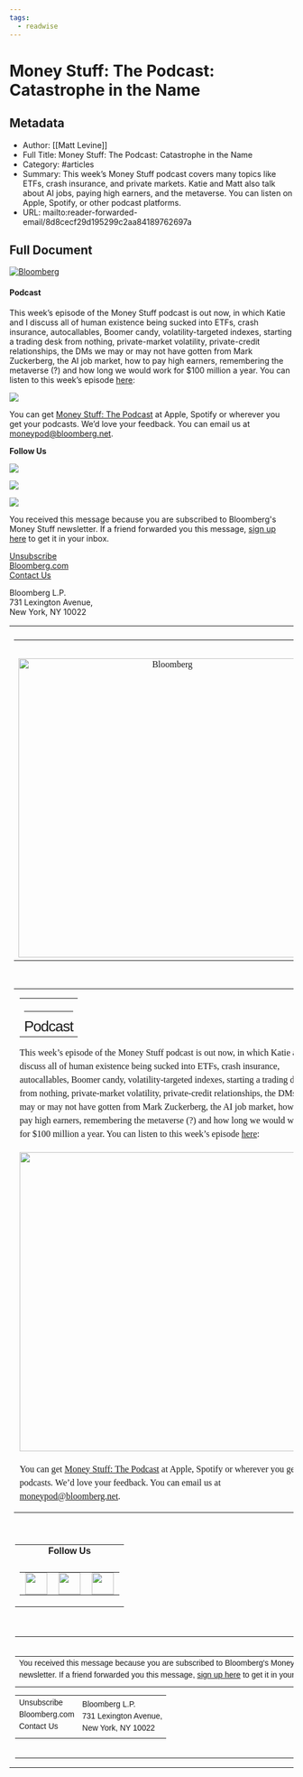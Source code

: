```yaml
---
tags:
  - readwise
---
```


# Money Stuff: The Podcast: Catastrophe in the Name

## Metadata
- Author: [[Matt Levine]]
- Full Title: Money Stuff: The Podcast: Catastrophe in the Name
- Category: #articles
- Summary: This week’s Money Stuff podcast covers many topics like ETFs, crash insurance, and private markets. Katie and Matt also talk about AI jobs, paying high earners, and the metaverse. You can listen on Apple, Spotify, or other podcast platforms.
- URL: mailto:reader-forwarded-email/8d8cecf29d195299c2aa84189762697a

## Full Document
[![Bloomberg](https://assets.bwbx.io/images/users/iqjWHBFdfxIU/iNRFZUq6PpLs/v0/-1x-1.png)](https://links.message.bloomberg.com/s/c/zK3Y6whiujuPlbOe_IRM_8kzt0sb5BtMRvNHOyXfrhutGO2u2Y0kCsYNHWU6t1tdCyyHYl3mF4Qx_KLy9HMl5edbWhcuOCVLxTbZ7VQi8y_Yxs5Y0p-XYZir0gFVW0B6DloPsTrtKCce8hc8u-AxsoWTWvFxyAcaRyqUJvmKIhfGPxnnkY7yPMO0bW8mU2RnackDo1Ow1JNM9z-mkMDeX_n77Rsylm4fezbZkmbYIyaJ9EEjXXg0aJApzXAajf8ILI_uYSgDYbggsVsyNECz2aeyF7ZtW53eYIjrayUa5WU6fnbWewBspeC1N5bPXFCdAoq7QrCeL-TisEg1BqCivqM_kLID7P3lVsbmNHCObcJYYhZSTdgcxEZrKg/hE1It597m6sl3Mh2uyI3fbHgBs96UQ1A/10)  

#### Podcast

This week’s episode of the Money Stuff podcast is out now, in which Katie and I discuss all of human existence being sucked into ETFs, crash insurance, autocallables, Boomer candy, volatility-targeted indexes, starting a trading desk from nothing, private-market volatility, private-credit relationships, the DMs we may or may not have gotten from Mark Zuckerberg, the AI job market, how to pay high earners, remembering the metaverse (?) and how long we would work for $100 million a year. You can listen to this week’s episode [here](https://links.message.bloomberg.com/s/c/N4PabJEnMSYrm2PLBclmQGmIgXh05BP2oGJK02yV_szR2JIXve7ve_vm7CMP6XFmibCcdL3Yp2NrOUsrFsjc8RE7o2kHXR9brw5rmNR30juf65Ko9biZb6FaIwI47JwKAfI891XosN1L-q4W1NCB_6OZ-4SgsfFqrOEDh4NxNgWSH8yoYhF7NgKd11RHShk-9HbymqQUJAvmYjVqi_zIuTMCelya0X-gXACfwnyIhGQIv724ipv31w2D6ErfdodbYd0KgvEatC95IO3NKZb7Z5vSF2VNPGZFNSmZOr70iwU1iFVNSYZqHKcNhUKeJWUTx_ztLtiDaiqu97NKazKQm0DoxowXkbtKb9_YwVle14ti45GSYzsuwTijYw/pkmYXV2BIdzZXGi0bIEzaygDr-4t972Z/10):

 [![](https://assets.bwbx.io/images/users/iqjWHBFdfxIU/iO5FOhuWV0uI/v0/-1x-1.png)](https://links.message.bloomberg.com/s/c/OCZVD5LaUo49sQ3u8_VhWPtAF0UjtU2DhzTXFunbQYRdmR5jYlLEUr0Yzdag9F9-qBkvua-yBGJ-azcAzw4175FcxdKUQD0xea4OYqefHa3ViTmdyYBSRVcOvDIgbk0FAmnTDpzPfakgvE0ghQC9qynhE3EJ_w9O7gIVr90Ebn3utEyj8qoF3baoAHF0qpw75UMNlqcZ_4a2Awhk3Mkviv7ADMozu1ccYIoMXD2wESPvS1BxP4Y8KyHzsAvO974Xo6SqqOuv8vN8AV7AzfXuXSsyQuwsBFhng80SyeLWngWd9wNAEIU7apSxGoYxutETtx1y34eEmD5ZFnnIMLhDh9fw62Nleagqz7nMQ3z691B6L0Kljuok9s6aeQ/0Du6ypbYY5CKcrxS9mvTtMPtu2MhiuR9/10) 

You can get [Money Stuff: The Podcast](https://links.message.bloomberg.com/s/c/cKWs0q0aZ_a9HKTrfHWpoAuszk5_0VyGtcGYCnNwnDsXuHg91e1nYsw8-KvCWWg0PHiuWTDCJKa5AQOQl4sqLvVq4pcPrR543h6hIlHHosculBJUcXOvSqPW7crsAZGI1cIACipA5mEBlYnrxh_YPPfEnoxOFqjP5dRwBOuws-ff-7QWojnuHc9jaTgtM9cd8acR2BqyhXWxOJDeTJxBq3Xas0884G3_rKvr_3uO3QRcDMhXeSqTskj_BwKhaTjt1TT3a63MtgoCYAwQrmMuB47CS3M5PxMbL_qBXmJlTv5jmPjrNC0xbPMOj01QzwZBEhUdUIpsEMEciZuCTIqgoPzaEPtkUee3WAAH_wC-Jv75M71xNFRdNgOwFg/VqR6uC-3mKGP9MH0O7ihhzvx6EVtFP1w/10) at Apple, Spotify or wherever you get your podcasts. We’d love your feedback. You can email us at [moneypod@bloomberg.net](mailto:moneypod@bloomberg.net).

 **Follow Us** 

  [![](https://assets.bwbx.io/images/users/iqjWHBFdfxIU/i7G4HOaCfw0A/v0/-1x-1.png)](https://links.message.bloomberg.com/s/c/ORImK47S0b99ULghx--dqdXTcMo4gta4U0SuizDaM30rHkdgzhK6zuP7bu5WijOpfKSJDLItnUJtgOEB3-7riEB8FjDZgDqmmB4CpWexoa33vmvkTXeqqP9gc-s8X51vjxOj-y1qFnmeFYBzc-gO1AS5Ef9Gk0a2I0hbtkOId0AMsnJqyG7_RYSnge5Mhf25Q6_SV08gA8vd78wvqeDoHfQYfrzelOgE8db09EXPZXAZfAsBHYppe_C0PH84D46hI87rixz-NaN2tGxMvHdpx66pxynfm4xzNG4Jo45pY_MB6r5kX_N7Rm7aD8y9o-B0MUNlOeEJ6022UStNNiW3ks4FD3Gq_yBH4T4gMeS7kmSHFapjn-2dRbeATQ/U5hHNrmcCE3iZQOEZ0_NH_ojRkp9kP6x/10)  

  [![](https://assets.bwbx.io/images/users/iqjWHBFdfxIU/iDRduxloBOSA/v0/-1x-1.png)](https://links.message.bloomberg.com/s/c/M6JJoG7YUonRyv3uM1ZgrmBCT6llxwHY1Zka-hlKiFie0D4bH0xcwg0dU0B19nhHAZmnM9S6cRk6BFE8MgWPiXy5XPe3zkHlf4sF95dg9zBYJv4RrDqVS92F4W_PHEta-AMyWdVZlQ2FLt8S_ACiOwBWFZnzenvEo-ys0D_sk1V8lJi0TELfiXw-Ty4DN5t2UCiXkV5kvhJeVE8mL8kCxpkDDc_AQsBzuEoWFLXRLME2O7PuckPs_Zyv8zdCoZkBIyWgnpGoYxgJMjAqvp_7L8IEeVeVyc1z1Qg9QMR0e9kAWTGA3yhr9ViJrI2zRrUJZUHZr2qFJGET7y0LolXuXcwSmfgacaSnDktcXPWY57vSuw3VNg8-G-WLFg/jHs1kUe-ufxXOe0Qbg6iNBBQNrl7Gzfh/10)  

  [![](https://assets.bwbx.io/images/users/iqjWHBFdfxIU/i5QE5__h22bE/v0/-1x-1.png)](https://links.message.bloomberg.com/s/c/Mp1Wrnb90eA0Vuy4BdLAm-qA9RVZMstpTiDSiRmD4O61F212z4oq5qRh1-gbLS_lBBRQCqE2ZssjTk2SAzFmjkTXYXm2iolXI0emVj2ut7TaITvz7eXChCwFG0WeTTaHk7wAkNo30PCRm28qt58gupllI6ma1n0S4O-JkOfKuB8SECXunSAgBQnN9O1T-aCdIjAmAQDng4wDN5GiMMJJVKrGNnwqiojUb09NzVdO-hbcbUqSjTF0HJfXbSixA4RLDqsCS0cyWMBkvfjDmsnzYBSH6rTXyxwQ3kIvvflu3JDe_lXw4S1nAJnkYq9zInUwYS19FC0as6q6K-IWANI0RK0GtCUQm-CkCyBubqXMOin7kWJ-u68uE_JuEA/YLtldWoj5UB2zjLmppzGuTcLb1DAkg7j/10)  

 You received this message because you are subscribed to Bloomberg's Money Stuff newsletter. If a friend forwarded you this message, [sign up here](https://links.message.bloomberg.com/s/c/VxwHhxuHdzBksZmeRm7UVNTpanA-tyxT6_Qy-LL-tLRxzvV57hhTDoT0emGyfvMyrVtFcBei4Di4L50vYdbuFCdzwNlyWAPKO6B_Yb60IzcYPvuMSnkxQXUKRREfdDWUKpunhp3mqwZNAulz7ORqKjUM9GvA-xV0JFJpuxrmTyfv7hb1s6ofA-sH6d04cE0zOruIgjy--KPBV86Bq4dPQ384N0sw9FIbN6E6kwtgtilnY_nQ43wd0sH5hcKuymhvRJNrRBmKmyNpeAZig0C0lXEdZhZIeMA0e9N0SjkC8n_Bj9MxyrzYz7BeceMXXgQ9TaOa-a_CbY9Ny5wEUA0Bvd8OUFFF8ZberHk9NfhtnGd91P9Yq_4jPm4HEg/RR9zUgAgilqPibwAqoyheStatLLNNMAH/10) to get it in your inbox. 

 [Unsubscribe](https://links.message.bloomberg.com/s/c/8Tm4nOiB0SNYBbdbpEsmt_CAfAYZ4OwFSBzixQsn4L-lHxHmyNGXrljgGStmUMI2OQ3eGtxIlQhSLcrUDsSe_G_XHcCkePDfNxx8do7fP1VpR33spEMLmAQ_bnZfNeEI_wsR3WOhb3Zd2FYxMdawL_fwNd85-bEXfn49xUYf-5IQdmkOEjBoe8K_al-Et6b0jqH6U4ZbBVeJovMYVrQ3W8er-ElMNpkxlwI_00YHZ21cWgtAgkwiJNy6FpbDiUsO860tB1yAf3ZwG0cSj4QLDvhqQhszkKhTOyP74zUtHpbOtvmoAx547rlYVufyeGT3aCRUaj3PeJzr6wJZfXPqhYLbZa0Vwm7JQMjYiV7BAkI9MI8Q3iNGkQA4fD4/69Zizy65N1u1r3cfQY8iKILHDDs3k4tY/10)   
 [Bloomberg.com](https://links.message.bloomberg.com/s/c/psb3gxfzOcEo6m-Wzw94chGzSGTwNSvkOeQSeriaY9lFclc6rr1OvxtQROmR_92_PFUBRCpylBXDYBA1Wi9pXZUYttVZQXeHrZLul7lU9Yb54LIOv4T8ybUQRo-XqecJGwEfhfo8ErCElE8wSkcVqi4m5us5HUKaIuralWMbCzmRIbSa18vjbVirJN27wbFNO9qZ31N8ya35BQ8Oawz6nM2ZNOnMuyWPKLXXOAxPgvj7HRVX1rD6ux3oaC-Y3feKidCfAb8YUSE8NlRzD7BkQ1mteeGxxdZPUCAZZacVvc7_XvdJwgeVFbLnyK1ez4zHE_WyeuqqfaT-j6orf3Lwg6ItTn7erb3qUt-_wsL3jl1ZbGw4ZcNUSGbKUGA/IHKrRA9sOj8hHpiYUISusEZwhbEp0LsT/10)   
 [Contact Us](https://links.message.bloomberg.com/s/c/QXqVupuBtJVHVipYPElmqKHJmLbJLXkv1s3ChVnohXSoDETlEHzeZgazsZzwlO1AV08tZyYfzjlOX70cOvRbs3EN1hd1OuFioJ6wq85X_ni4aO3glfRK1qik09vCk7XglQ82QNPG11fjhJlyHmZVvW69ZP7S_B37ezYM0CJj4vh69oLeTuxf0eWMYaPc2xrXOv8fwZXAVa6mLy7haurKbFf9Zz6OHKE7LG-YYbgeuMjLaRQS8vxVGGUns6AIXvxICd-7-fhewWx_Lrn-GW7yi3pECT-IHo0OoX-RTDM3pA0XtvVIjmpMKCM7uyp95Bj8aNbGDDWyh9-4BcfXW5HtE4ja5Bhr6mpbhk5NfOWn5OnF4AjLLRLmUbrvaZs/pdqljskoDeTscG4zu3ptehwc4qAK4lci/10) 

 Bloomberg L.P.  
731 Lexington Avenue,  
New York, NY 10022 

<div>
<table align="center" border="0" cellpadding="0" cellspacing="0" id="wrapper" style="-webkit-font-smoothing: antialiased; font-family: Georgia, serif; font-size: 16px; max-width: 550px; width: 100% !important;" width="100%"> <!--[if mso]><center> <tr><td> <table border="0" cellpadding="0" cellspacing="0" width="550"><![endif]--> <tr> <td style="border-collapse: collapse; mso-table-lspace: 0pt; mso-table-rspace: 0pt;"> </td> </tr> <tr> <td style="border-collapse: collapse; mso-table-lspace: 0pt; mso-table-rspace: 0pt; padding-bottom: 15px;"> <table border="0" cellpadding="0" cellspacing="0" width="100%"> <tr> <td align="center" style="border-collapse: collapse; mso-table-lspace: 0pt; mso-table-rspace: 0pt; padding: 20px 0px 10px;"> </td> </tr> <tr> <td align="center" style="border-collapse: collapse; mso-table-lspace: 0pt; mso-table-rspace: 0pt; padding-bottom: 5px;"> <a href="https://links.message.bloomberg.com/s/c/zK3Y6whiujuPlbOe\_IRM\_8kzt0sb5BtMRvNHOyXfrhutGO2u2Y0kCsYNHWU6t1tdCyyHYl3mF4Qx\_KLy9HMl5edbWhcuOCVLxTbZ7VQi8y\_Yxs5Y0p-XYZir0gFVW0B6DloPsTrtKCce8hc8u-AxsoWTWvFxyAcaRyqUJvmKIhfGPxnnkY7yPMO0bW8mU2RnackDo1Ow1JNM9z-mkMDeX\_n77Rsylm4fezbZkmbYIyaJ9EEjXXg0aJApzXAajf8ILI\_uYSgDYbggsVsyNECz2aeyF7ZtW53eYIjrayUa5WU6fnbWewBspeC1N5bPXFCdAoq7QrCeL-TisEg1BqCivqM\_kLID7P3lVsbmNHCObcJYYhZSTdgcxEZrKg/hE1It597m6sl3Mh2uyI3fbHgBs96UQ1A/10"> <!--[if mso]><table width="550"><tr><td><img alt="Bloomberg" src="https://assets.bwbx.io/images/users/iqjWHBFdfxIU/iNRFZUq6PpLs/v0/-1x-1.png" width="550"/></td></tr></table> <div style="display:none"><![endif]--><img alt="Bloomberg" border="0" src="https://assets.bwbx.io/images/users/iqjWHBFdfxIU/iNRFZUq6PpLs/v0/-1x-1.png" style="max-width:550px; width:530px; display:block" width="530"/><!--[if mso]></div><![endif]--> </a> </td> </tr> </table> </td> </tr> <tr> <td style="border-collapse: collapse; mso-table-lspace: 0pt; mso-table-rspace: 0pt;"> <table border="0" cellpadding="0" cellspacing="0" style="font-size: 16px; line-height: 24px;" width="100%"> <tr> <td style="border-collapse: collapse; mso-table-lspace: 0pt; mso-table-rspace: 0pt; padding: 0px 10px;"> <table border="0" cellpadding="0" cellspacing="0" width="100%"> <tr> <td style="border-collapse: collapse; mso-table-lspace: 0pt; mso-table-rspace: 0pt;"> <h2 style="font-family: Helvetica, Arial, sans-serif; letter-spacing: -1px; font-size: 26px; line-height: 28px; font-weight: normal; border-top-width: 1px; border-top-style: solid; padding-top: 12px; margin: 20px 0px 0px;">Podcast</h2> </td> </tr> </table>
<p style="font-family: Georgia, serif; margin: 16px 0;">This week’s episode of the Money Stuff podcast is out now, in which Katie and I discuss all of human existence being sucked into ETFs, crash insurance, autocallables, Boomer candy, volatility-targeted indexes, starting a trading desk from nothing, private-market volatility, private-credit relationships, the DMs we may or may not have gotten from Mark Zuckerberg, the AI job market, how to pay high earners, remembering the metaverse (?) and how long we would work for $100 million a year. You can listen to this week’s episode <a href="https://links.message.bloomberg.com/s/c/N4PabJEnMSYrm2PLBclmQGmIgXh05BP2oGJK02yV\_szR2JIXve7ve\_vm7CMP6XFmibCcdL3Yp2NrOUsrFsjc8RE7o2kHXR9brw5rmNR30juf65Ko9biZb6FaIwI47JwKAfI891XosN1L-q4W1NCB\_6OZ-4SgsfFqrOEDh4NxNgWSH8yoYhF7NgKd11RHShk-9HbymqQUJAvmYjVqi\_zIuTMCelya0X-gXACfwnyIhGQIv724ipv31w2D6ErfdodbYd0KgvEatC95IO3NKZb7Z5vSF2VNPGZFNSmZOr70iwU1iFVNSYZqHKcNhUKeJWUTx\_ztLtiDaiqu97NKazKQm0DoxowXkbtKb9\_YwVle14ti45GSYzsuwTijYw/pkmYXV2BIdzZXGi0bIEzaygDr-4t972Z/10" itemprop="StoryLink" itemscope="itemscope" target="\_blank">here</a>:</p>
<div style="margin: 20px 0px;"> <a href="https://links.message.bloomberg.com/s/c/OCZVD5LaUo49sQ3u8\_VhWPtAF0UjtU2DhzTXFunbQYRdmR5jYlLEUr0Yzdag9F9-qBkvua-yBGJ-azcAzw4175FcxdKUQD0xea4OYqefHa3ViTmdyYBSRVcOvDIgbk0FAmnTDpzPfakgvE0ghQC9qynhE3EJ\_w9O7gIVr90Ebn3utEyj8qoF3baoAHF0qpw75UMNlqcZ\_4a2Awhk3Mkviv7ADMozu1ccYIoMXD2wESPvS1BxP4Y8KyHzsAvO974Xo6SqqOuv8vN8AV7AzfXuXSsyQuwsBFhng80SyeLWngWd9wNAEIU7apSxGoYxutETtx1y34eEmD5ZFnnIMLhDh9fw62Nleagqz7nMQ3z691B6L0Kljuok9s6aeQ/0Du6ypbYY5CKcrxS9mvTtMPtu2MhiuR9/10" target="\_blank"><!--[if mso]><table width="550"><tr><td><img alt="" src="https://assets.bwbx.io/images/users/iqjWHBFdfxIU/iO5FOhuWV0uI/v0/-1x-1.png" width="550"/></td></tr></table> <div style="display:none"><![endif]--><img alt="" src="https://assets.bwbx.io/images/users/iqjWHBFdfxIU/iO5FOhuWV0uI/v0/-1x-1.png" style="max-width:550px; display:block; width:530px; margin:auto" width="530"/><!--[if mso]></div><![endif]--></a> </div>
<p style="font-family: Georgia, serif; margin: 16px 0;">You can get <a href="https://links.message.bloomberg.com/s/c/cKWs0q0aZ\_a9HKTrfHWpoAuszk5\_0VyGtcGYCnNwnDsXuHg91e1nYsw8-KvCWWg0PHiuWTDCJKa5AQOQl4sqLvVq4pcPrR543h6hIlHHosculBJUcXOvSqPW7crsAZGI1cIACipA5mEBlYnrxh\_YPPfEnoxOFqjP5dRwBOuws-ff-7QWojnuHc9jaTgtM9cd8acR2BqyhXWxOJDeTJxBq3Xas0884G3\_rKvr\_3uO3QRcDMhXeSqTskj\_BwKhaTjt1TT3a63MtgoCYAwQrmMuB47CS3M5PxMbL\_qBXmJlTv5jmPjrNC0xbPMOj01QzwZBEhUdUIpsEMEciZuCTIqgoPzaEPtkUee3WAAH\_wC-Jv75M71xNFRdNgOwFg/VqR6uC-3mKGP9MH0O7ihhzvx6EVtFP1w/10" itemprop="StoryLink" itemscope="itemscope" target="\_blank">Money Stuff: The Podcast</a> at Apple, Spotify or wherever you get your podcasts. We’d love your feedback. You can email us at <a href="mailto:moneypod@bloomberg.net" target="\_blank">moneypod@bloomberg.net</a>.</p> </td> </tr> </table> </td> </tr> <tr> <td style="border-collapse: collapse; mso-table-lspace: 0pt; mso-table-rspace: 0pt; padding: 20px 10px;"> <table border="0" cellpadding="0" cellspacing="0" width="100%"> <tr> <td align="center" style="border-collapse: collapse; mso-table-lspace: 0pt; mso-table-rspace: 0pt; padding-bottom: 10px;"> <strong style="font-family: Helvetica, Arial, sans-serif;">Follow Us</strong> </td> </tr> <tr> <td align="center" style="border-collapse: collapse; mso-table-lspace: 0pt; mso-table-rspace: 0pt;"> <table border="0" cellpadding="0" cellspacing="0"> <tr> <td style="border-collapse: collapse; mso-table-lspace: 0pt; mso-table-rspace: 0pt; padding: 0px 10px;"> <a href="https://links.message.bloomberg.com/s/c/ORImK47S0b99ULghx--dqdXTcMo4gta4U0SuizDaM30rHkdgzhK6zuP7bu5WijOpfKSJDLItnUJtgOEB3-7riEB8FjDZgDqmmB4CpWexoa33vmvkTXeqqP9gc-s8X51vjxOj-y1qFnmeFYBzc-gO1AS5Ef9Gk0a2I0hbtkOId0AMsnJqyG7\_RYSnge5Mhf25Q6\_SV08gA8vd78wvqeDoHfQYfrzelOgE8db09EXPZXAZfAsBHYppe\_C0PH84D46hI87rixz-NaN2tGxMvHdpx66pxynfm4xzNG4Jo45pY\_MB6r5kX\_N7Rm7aD8y9o-B0MUNlOeEJ6022UStNNiW3ks4FD3Gq\_yBH4T4gMeS7kmSHFapjn-2dRbeATQ/U5hHNrmcCE3iZQOEZ0\_NH\_ojRkp9kP6x/10"> <img height="39px !important" src="https://assets.bwbx.io/images/users/iqjWHBFdfxIU/i7G4HOaCfw0A/v0/-1x-1.png" style="max-width:550px; vertical-align:middle; width:39px !important; height:39px !important" valign="middle" width="39px !important"/> </a> </td> <td style="border-collapse: collapse; mso-table-lspace: 0pt; mso-table-rspace: 0pt; padding: 0px 10px;"> <a href="https://links.message.bloomberg.com/s/c/M6JJoG7YUonRyv3uM1ZgrmBCT6llxwHY1Zka-hlKiFie0D4bH0xcwg0dU0B19nhHAZmnM9S6cRk6BFE8MgWPiXy5XPe3zkHlf4sF95dg9zBYJv4RrDqVS92F4W\_PHEta-AMyWdVZlQ2FLt8S\_ACiOwBWFZnzenvEo-ys0D\_sk1V8lJi0TELfiXw-Ty4DN5t2UCiXkV5kvhJeVE8mL8kCxpkDDc\_AQsBzuEoWFLXRLME2O7PuckPs\_Zyv8zdCoZkBIyWgnpGoYxgJMjAqvp\_7L8IEeVeVyc1z1Qg9QMR0e9kAWTGA3yhr9ViJrI2zRrUJZUHZr2qFJGET7y0LolXuXcwSmfgacaSnDktcXPWY57vSuw3VNg8-G-WLFg/jHs1kUe-ufxXOe0Qbg6iNBBQNrl7Gzfh/10"> <img height="39px !important" src="https://assets.bwbx.io/images/users/iqjWHBFdfxIU/iDRduxloBOSA/v0/-1x-1.png" style="max-width:550px; vertical-align:middle; width:39px !important; height:39px !important" valign="middle" width="39px !important"/> </a> </td> <td style="border-collapse: collapse; mso-table-lspace: 0pt; mso-table-rspace: 0pt; padding: 0px 10px;"> <a href="https://links.message.bloomberg.com/s/c/Mp1Wrnb90eA0Vuy4BdLAm-qA9RVZMstpTiDSiRmD4O61F212z4oq5qRh1-gbLS\_lBBRQCqE2ZssjTk2SAzFmjkTXYXm2iolXI0emVj2ut7TaITvz7eXChCwFG0WeTTaHk7wAkNo30PCRm28qt58gupllI6ma1n0S4O-JkOfKuB8SECXunSAgBQnN9O1T-aCdIjAmAQDng4wDN5GiMMJJVKrGNnwqiojUb09NzVdO-hbcbUqSjTF0HJfXbSixA4RLDqsCS0cyWMBkvfjDmsnzYBSH6rTXyxwQ3kIvvflu3JDe\_lXw4S1nAJnkYq9zInUwYS19FC0as6q6K-IWANI0RK0GtCUQm-CkCyBubqXMOin7kWJ-u68uE\_JuEA/YLtldWoj5UB2zjLmppzGuTcLb1DAkg7j/10"> <img height="39px !important" src="https://assets.bwbx.io/images/users/iqjWHBFdfxIU/i5QE5\_\_h22bE/v0/-1x-1.png" style="max-width:550px; vertical-align:middle; width:39px !important; height:39px !important" valign="middle" width="39px !important"/> </a> </td> </tr> </table> </td> </tr> </table> </td> </tr> <tr> <td style="border-collapse: collapse; mso-table-lspace: 0pt; mso-table-rspace: 0pt; padding: 0px 10px;"> <table align="center" border="0" cellpadding="0" cellspacing="0" width="100%"> <tr> <td style="border-collapse: collapse; mso-table-lspace: 0pt; mso-table-rspace: 0pt; padding: 20px 0px;"> <table align="center" border="0" cellpadding="0" cellspacing="0" style="font-family: Helvetica, Arial, sans-serif; font-size: 14px; line-height: 150%;" width="100%"> <tr> <td style="border-collapse: collapse; mso-table-lspace: 0pt; mso-table-rspace: 0pt; padding-bottom: 10px;"> You received this message because you are subscribed to Bloomberg's Money Stuff newsletter. If a friend forwarded you this message, <a href="https://links.message.bloomberg.com/s/c/VxwHhxuHdzBksZmeRm7UVNTpanA-tyxT6\_Qy-LL-tLRxzvV57hhTDoT0emGyfvMyrVtFcBei4Di4L50vYdbuFCdzwNlyWAPKO6B\_Yb60IzcYPvuMSnkxQXUKRREfdDWUKpunhp3mqwZNAulz7ORqKjUM9GvA-xV0JFJpuxrmTyfv7hb1s6ofA-sH6d04cE0zOruIgjy--KPBV86Bq4dPQ384N0sw9FIbN6E6kwtgtilnY\_nQ43wd0sH5hcKuymhvRJNrRBmKmyNpeAZig0C0lXEdZhZIeMA0e9N0SjkC8n\_Bj9MxyrzYz7BeceMXXgQ9TaOa-a\_CbY9Ny5wEUA0Bvd8OUFFF8ZberHk9NfhtnGd91P9Yq\_4jPm4HEg/RR9zUgAgilqPibwAqoyheStatLLNNMAH/10">sign up here</a> to get it in your inbox. </td> </tr> </table> <table align="center" border="0" cellpadding="0" cellspacing="0" style="font-family: Helvetica, Arial, sans-serif; font-size: 14px; line-height: 150%;" width="100%"> <tr> <td style="border-collapse: collapse; mso-table-lspace: 0pt; mso-table-rspace: 0pt; padding-bottom: 10px;"> <a alias="Unsubscribe" href="https://links.message.bloomberg.com/s/c/8Tm4nOiB0SNYBbdbpEsmt\_CAfAYZ4OwFSBzixQsn4L-lHxHmyNGXrljgGStmUMI2OQ3eGtxIlQhSLcrUDsSe\_G\_XHcCkePDfNxx8do7fP1VpR33spEMLmAQ\_bnZfNeEI\_wsR3WOhb3Zd2FYxMdawL\_fwNd85-bEXfn49xUYf-5IQdmkOEjBoe8K\_al-Et6b0jqH6U4ZbBVeJovMYVrQ3W8er-ElMNpkxlwI\_00YHZ21cWgtAgkwiJNy6FpbDiUsO860tB1yAf3ZwG0cSj4QLDvhqQhszkKhTOyP74zUtHpbOtvmoAx547rlYVufyeGT3aCRUaj3PeJzr6wJZfXPqhYLbZa0Vwm7JQMjYiV7BAkI9MI8Q3iNGkQA4fD4/69Zizy65N1u1r3cfQY8iKILHDDs3k4tY/10" style="text-decoration: none !important;">Unsubscribe</a> <br/> <a href="https://links.message.bloomberg.com/s/c/psb3gxfzOcEo6m-Wzw94chGzSGTwNSvkOeQSeriaY9lFclc6rr1OvxtQROmR\_92\_PFUBRCpylBXDYBA1Wi9pXZUYttVZQXeHrZLul7lU9Yb54LIOv4T8ybUQRo-XqecJGwEfhfo8ErCElE8wSkcVqi4m5us5HUKaIuralWMbCzmRIbSa18vjbVirJN27wbFNO9qZ31N8ya35BQ8Oawz6nM2ZNOnMuyWPKLXXOAxPgvj7HRVX1rD6ux3oaC-Y3feKidCfAb8YUSE8NlRzD7BkQ1mteeGxxdZPUCAZZacVvc7\_XvdJwgeVFbLnyK1ez4zHE\_WyeuqqfaT-j6orf3Lwg6ItTn7erb3qUt-\_wsL3jl1ZbGw4ZcNUSGbKUGA/IHKrRA9sOj8hHpiYUISusEZwhbEp0LsT/10" style="text-decoration: none !important;" target="\_blank">Bloomberg.com</a> <br/> <a href="https://links.message.bloomberg.com/s/c/QXqVupuBtJVHVipYPElmqKHJmLbJLXkv1s3ChVnohXSoDETlEHzeZgazsZzwlO1AV08tZyYfzjlOX70cOvRbs3EN1hd1OuFioJ6wq85X\_ni4aO3glfRK1qik09vCk7XglQ82QNPG11fjhJlyHmZVvW69ZP7S\_B37ezYM0CJj4vh69oLeTuxf0eWMYaPc2xrXOv8fwZXAVa6mLy7haurKbFf9Zz6OHKE7LG-YYbgeuMjLaRQS8vxVGGUns6AIXvxICd-7-fhewWx\_Lrn-GW7yi3pECT-IHo0OoX-RTDM3pA0XtvVIjmpMKCM7uyp95Bj8aNbGDDWyh9-4BcfXW5HtE4ja5Bhr6mpbhk5NfOWn5OnF4AjLLRLmUbrvaZs/pdqljskoDeTscG4zu3ptehwc4qAK4lci/10" style="text-decoration: none !important;" target="\_blank">Contact Us</a> </td> <td style="border-collapse: collapse; mso-table-lspace: 0pt; mso-table-rspace: 0pt;"> Bloomberg L.P.<br/>731 Lexington Avenue,<br/>New York, NY 10022 </td> </tr> </table> </td> </tr> </table> </td> </tr> <!--[if mso]></td></tr> </table> </center><![endif]--> </table> </div>
